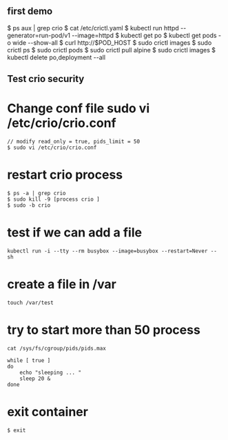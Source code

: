 ## first demo

$ ps aux | grep crio
$ cat /etc/crictl.yaml
$ kubectl run httpd --generator=run-pod/v1 --image=httpd
$ kubectl get po
$ kubectl get pods -o wide --show-all
$ curl http://$POD_HOST
$ sudo crictl images
$ sudo crictl ps
$ sudo crictl pods
$ sudo crictl pull alpine
$ sudo crictl images
$ kubectl delete po,deployment --all

## Test crio security

# Change conf file  sudo vi /etc/crio/crio.conf
```
// modify read_only = true, pids_limit = 50
$ sudo vi /etc/crio/crio.conf 
```

# restart crio process 
```
$ ps -a | grep crio
$ sudo kill -9 [process crio ]
$ sudo -b crio
```

# test if we can add a file
```
kubectl run -i --tty --rm busybox --image=busybox --restart=Never -- sh
```

# create a file in /var
```
touch /var/test 
```
# try to start more than 50 process
```
cat /sys/fs/cgroup/pids/pids.max

while [ true ]
do
    echo "sleeping ... "
    sleep 20 &
done
```

# exit container
```
$ exit
```